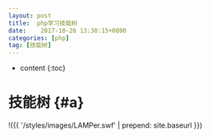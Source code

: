 ```yaml
---
layout: post
title:  php学习技能树
date:    2017-10-26 13:38:15+0800
categories: [php] 
tag: [技能树] 
---
```

* content
{:toc}

技能树 {#a}
===============

!({{ '/styles/images/LAMPer.swf' | prepend: site.baseurl  }})
